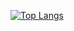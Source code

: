 
<!--## Hi there 👋-->
<!--
**owzl/owzl** is a ✨ _special_ ✨ repository because its `README.md` (this file) appears on your GitHub profile.

Here are some ideas to get you started:

- 🔭 I’m currently working on ...
- 🌱 I’m currently learning ...
- 👯 I’m looking to collaborate on ...
- 🤔 I’m looking for help with ...
- 💬 Ask me about ...
- 📫 How to reach me: ...
- 😄 Pronouns: ...
- ⚡ Fun fact: ...
-->

<!--![owzl's GitHub stats](https://github-readme-stats.vercel.app/api?username=owzl&count_private=true)-->
[![Top Langs](https://github-readme-stats.vercel.app/api/top-langs/?username=owzl&hide=python)](https://github.com/owzl/github-readme-stats)
